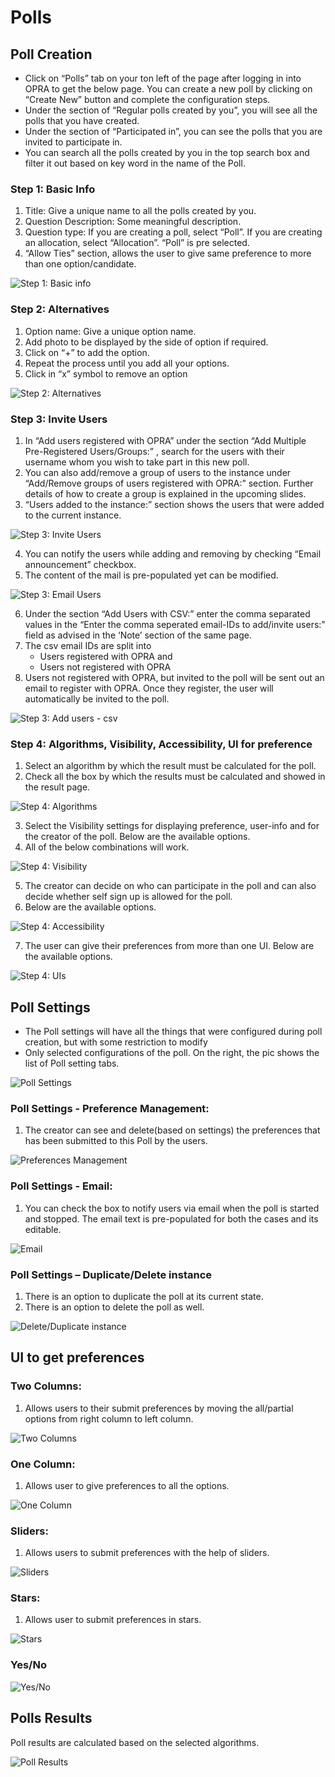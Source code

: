 # Polls

## Poll Creation

* Click on “Polls” tab on your ton left of the page after logging in into OPRA to get the below page. You can create a new poll by clicking on “Create New” button and complete the configuration steps.
* Under the section of “Regular polls created by you”, you will see all the polls that you have created. 
* Under the section of “Participated in”, you can see the polls that you are invited to participate in.
* You can search all the polls created by you in the top search box and filter it out based on key word in the name of the Poll.



### Step 1: Basic Info

1. Title: Give a unique name to all the polls created by you. 
2. Question Description: Some meaningful description.
3. Question type: If you are creating a poll, select “Poll”. If you are creating an allocation, select “Allocation”. “Poll” is pre selected.
4. “Allow Ties” section, allows the user to give same preference to more than one option/candidate.

![Step 1: Basic info](./images/polls/poll_step1.png)


### Step 2: Alternatives
1. Option name: Give a unique option name.
2. Add photo to be displayed by the side of option if required.
3. Click on “+” to add the option. 
4. Repeat the process until you add all your options.
5. Click in “x” symbol to remove an option 

![Step 2: Alternatives](./images/polls/poll_step2.png)

### Step 3: Invite Users
1. In “Add users registered with OPRA” under  the section “Add Multiple Pre-Registered Users/Groups:” , search for the users with their username whom you wish to take part in this new poll.
2. You can also add/remove a group of users to the instance under “Add/Remove groups of users registered with OPRA:” section. Further details of how to create a group is explained in the upcoming slides.
3. “Users added to the instance:” section shows the users that were added to the current instance. 

![Step 3: Invite Users](./images/polls/poll_step3.png)

4. You can notify the users while adding and removing by checking “Email announcement” checkbox. 
5. The content of the mail is pre-populated yet can be modified.


![Step 3: Email Users](./images/polls/poll_step3_email.png)

6. Under the section “Add Users with CSV:” enter the comma separated values in the “Enter the comma seperated email-IDs to add/invite users:” field as advised in the ‘Note’ section of the same page. 
7. The csv email IDs are split into 
      * Users registered with OPRA and 
      * Users not registered with OPRA 
8. Users not registered with OPRA, but invited to the poll will be sent out an email to register with OPRA. Once they register, the user will automatically be invited to the poll.

![Step 3: Add users - csv](./images/polls/poll_step3_csv.png)


### Step 4: Algorithms, Visibility, Accessibility, UI for preference
1. Select an algorithm by which the result must be calculated for the poll. 
2. Check all the box by which the results must be calculated and showed in the result page. 
 
![Step 4: Algorithms](./images/polls/poll_step4_algorithms.png)
 
3. Select the Visibility settings for displaying preference, user-info and for the creator of the poll. Below are the available options.
4. All of the below combinations will work.
 
![Step 4: Visibility](./images/polls/poll_step4_visibility.png)
 
5. The creator can decide on who can participate in the poll and can also decide whether self sign up is allowed for the poll. 
6. Below are the available options.
 
![Step 4: Accessibility](./images/polls/poll_step4_accessibility.png)
 
7. The user can give their preferences from more than one UI. Below are the available options.

![Step 4: UIs](./images/polls/poll_step4_UIs.png)

## Poll Settings

* The Poll settings will have all the things that were configured during poll creation, but with some restriction to modify 
* Only selected configurations of the poll. On the right, the pic shows the list of Poll setting tabs.

![Poll Settings](./images/polls/poll_settings.png)

### Poll Settings - Preference Management:
1. The creator can see and delete(based on settings) the preferences that has been submitted to this Poll by the users. 

![Preferences Management](./images/polls/poll_pref_mgmt.png)

### Poll Settings - Email:
1. You can check the box to notify users via email when the poll is started and stopped. The email text is pre-populated for both the cases and its editable.

![Email](./images/polls/poll_email.png)

### Poll Settings – Duplicate/Delete instance 
1. There is an option to duplicate the poll at its current state.
2. There is an option to delete the poll as well.

![Delete/Duplicate instance](./images/polls/poll_delete_duplicate.png)


## UI to get preferences 
### Two Columns:
1. Allows users to their submit preferences by moving the all/partial options from right column to left column.

![Two Columns](./images/polls/polls_UI_2col.png)

### One Column:
1. Allows user to give preferences to all the options. 

![One Column](./images/polls/polls_UI_1col.png)

### Sliders:
1. Allows users to submit preferences with the help of sliders. 

![Sliders](./images/polls/polls_UI_sliders.png)

### Stars:
1. Allows user to submit preferences in stars.

![Stars](./images/polls/polls_UI_stars.png)

### Yes/No
![Yes/No](./images/polls/polls_UI_yes_no.png)



## Polls Results 
Poll results are calculated based on the selected algorithms.
 
![Poll Results](./images/polls/polls_results.png)